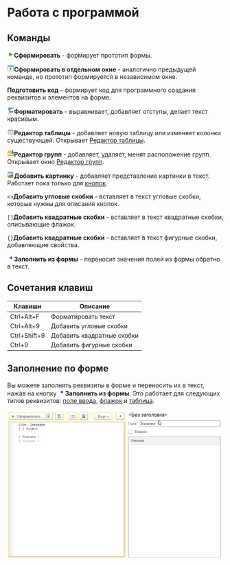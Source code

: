 # Работа с программой

## Команды

![Сформировать](./_images/execute-icon.png)**Сформировать** - формирует прототип формы.

![Сформировать в отдельном окне](./_images/execute-window-icon.png)**Сформировать в отдельном окне** - аналогично предыдущей команде, но прототип формируется в независимом окне.

**Подготовить код** - формирует код для программного создания реквизитов и элементов на форме.

![Форматировать](./_images/format-icon.png)**Форматировать** - выравнивает, добавляет отступы, делает текст красивым.

![Редактор таблицы](./_images/table-editor-icon.png)**Редактор таблицы** - добавляет новую таблицу или изменяет колонки существующей. Открывает [Редактор таблицы](РедакторТаблицы.md).

![Редактор групп](./_images/group-editor-icon.png)**Редактор групп** - добавляет, удаляет, менят расположение групп. Открывает окно [Редактор групп](РедакторГрупп.md).

![Добавить картинку](./_images/add-image-icon.png)**Добавить картинку** - добавляет представление картинки в текст. Работает пока только для [кнопок](Кнопки.md).

`<>`**Добавить угловые скобки**  - вставляет в текст угловые скобки, которые нужны для описания кнопок.

`[]`**Добавить квадратные скобки**  - вставляет в текст квадратные скобки, описывающие флажок.

`{}`**Добавить квадратные скобки**  - вставляет в текст фигурные скобки, добавляющие свойства.

![Заполнить из формы](./_images/form-to-text-icon.png)**Заполнить из формы** - переносит значения полей из формы обратно в текст.


## Сочетания клавиш

| Клавиши      | Описание                   |
| ------------ | -------------------------- |
| Ctrl+Alt+F   | Форматировать текст        |
| Ctrl+Alt+9   | Добавить угловые скобки    |
| Ctrl+Shift+9 | Добавить квадратные скобки |
| Ctrl+9       | Добавить фигурные скобки   |
## Заполнение по форме

Вы можете заполнять реквизиты в форме и переносить их в текст, нажав на кнопку ![Заполнить из формы](./_images/form-to-text-icon.png)**Заполнить из формы**. Это работает для следующих типов реквизитов: [поле ввода](ПоляВвода.md), [флажок](Флажки.md) и [таблица](Таблицы.md).

<kbd> ![Заполнение текста по форме](./_images/form-to-text.gif) </kbd> 
